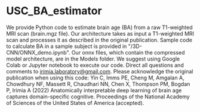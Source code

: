 # USC_BA_estimator
We provide Python code to estimate brain age (BA) from a raw T1-weighted MRI scan (brain.mgz file). Our architecture takes as input a T1-weighted MRI scan and processes it as described in the original publication. Sample code to calculate BA in a sample subject is provided in "/3D-CNN/ONNX_demo.ipynb". Our onnx files, which contain the compressed model architecture, are in the Models folder. We suggest using Google Colab or Jupyter notebook to execute our code. Direct all questions and comments to irimia.laboratory@gmail.com.  Please acknowledge the original publication when using this code:
Yin C, Imms PE, Cheng M, Amgalan A, Chowdhury NF, Massett R, Chaudhari NN, Chen X, Thompson PM, Bogdan P, Irimia A (2022) Anatomically interpretable deep learning of brain age captures domain-specific cognitive. Proceedings of the National Academy of Sciences of the United States of America (accepted). 
